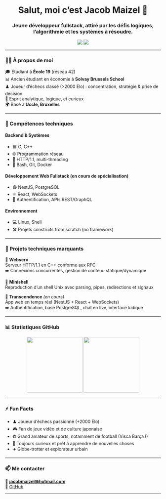 <h1 align="center">Salut, moi c’est Jacob Maizel 👋</h1>
<h3 align="center">Jeune développeur fullstack, attiré par les défis logiques, l’algorithmie et les systèmes à résoudre.</h3>


<p align="center">
  <a href="mailto:jacobmaizel@hotmail.com"><img src="https://img.shields.io/badge/Email-jacobmaizel@hotmail.com-blue?style=flat-square&logo=gmail"></a>
  <a href="https://github.com/jmaizel"><img src="https://img.shields.io/badge/GitHub-jmaizel-181717?style=flat-square&logo=github"></a>
</p>

---

### 👨‍💻 À propos de moi

🎓 Étudiant à **École 19** (réseau 42)  
📊 Ancien étudiant en économie à **Solvay Brussels School**  
♟️ Joueur d’échecs classé (>2000 Elo) : concentration, stratégie & prise de décision  
🧠 Esprit analytique, logique, et curieux  
🌍 Basé à **Uccle, Bruxelles**

---

### 🔧 Compétences techniques

#### Backend & Systèmes
- 🟦 C, C++
- 🌐 Programmation réseau
- 🧱 HTTP/1.1, multi-threading
- 🐧 Bash, Git, Docker

#### Développement Web Fullstack (en cours de spécialisation)
- 🟣 NestJS, PostgreSQL
- ⚛️ React, WebSockets
- 🔐 Authentification, APIs REST/GraphQL

#### Environnement
- 💻 Linux, Shell
- 🛠️ Projets construits from scratch (no framework)

---

### 🚀 Projets techniques marquants

📌 **Webserv**  
Serveur HTTP/1.1 en C++ conforme aux RFC  
➡️ Connexions concurrentes, gestion de contenu statique/dynamique

📌 **Minishell**  
Reproduction d’un shell Unix avec parsing, pipes, redirections et signaux

📌 **Transcendence** *(en cours)*  
App web en temps réel (NestJS + React + WebSockets)  
➡️ Authentification, base PostgreSQL, chat en live, interface ludique

---

### 📊 Statistiques GitHub

<p align="center">
  <img src="https://github-readme-stats.vercel.app/api?username=jmaizel&show_icons=true&theme=radical" height="180px"/>
  <img src="https://github-readme-stats.vercel.app/api/top-langs/?username=jmaizel&layout=compact&theme=radical" height="180px"/>
</p>

---

### ⚡ Fun Facts

- ♟️ Joueur d’échecs passionné (+2000 Elo)
- 🎮 Fan de jeux vidéo et de culture japonaise
- ⚽ Grand amateur de sports, notamment de football (Visca Barça !)
- 🧠 Toujours curieux et prêt à apprendre de nouvelles choses
- ✈️ Globe-trotter et explorateur urbain

---

### 📫 Me contacter
 
📧 **jacobmaizel@hotmail.com**  
🔗 [GitHub](https://github.com/jmaizel)

---

